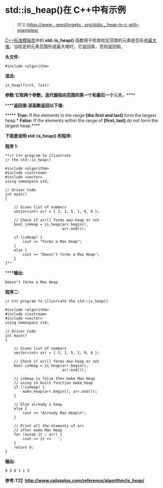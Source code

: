 # std::is_heap()在 C++中有示例

> 原文:[https://www . geesforgeks . org/stdis _ heap-in-c-with-examples/](https://www.geeksforgeeks.org/stdis_heap-in-c-with-examples/)

[C++标准模板库](https://www.geeksforgeeks.org/the-c-standard-template-library-stl/)中的 **std::is_heap()** 函数用于检查给定范围的元素是否形成[最大堆](https://www.geeksforgeeks.org/heap-data-structure/)。当给定的元素范围形成最大堆时，它返回真，否则返回假。

**头文件:**

```
#include <algorithm>

```

**语法:**

```
is_heap(first, last)

```

**参数:**它取两个参数，迭代器指向范围的第一个**和最后一个**元素。****

******返回值:**该函数返回以下值:****

*****   **True:** If the elements in the range **[the first and last]** form the largest heap.*   **False:** If the elements within the range of **[first, last]** do not form the largest heap.****

****下面是说明 **std::is_heap()** 的程序:****

******程序 1:******

```
**// C++ program to illustrate
// the std::is_heap()

#include <algorithm>
#include <iostream>
#include <vector>
using namespace std;

// Driver Code
int main()
{

    // Given list of numbers
    vector<int> arr = { 3, 1, 5, 1, 9, 8 };

    // Check if arr[] forms max-heap or not
    bool isHeap = is_heap(arr.begin(),
                          arr.end());

    if (isHeap) {
        cout << "Forms a Max Heap";
    }
    else {
        cout << "Doesn't forms a Max Heap";
    }
}**
```

******输出:**

```
Doesn't forms a Max Heap

```

**程序二:**

```
// C++ program to illustrate the std::is_heap()

#include <algorithm>
#include <iostream>
#include <vector>
using namespace std;

// Driver Code
int main()
{

    // Given list of numbers
    vector<int> arr = { 3, 1, 5, 1, 9, 8 };

    // Check if arr[] forms max-heap or not
    bool isHeap = is_heap(arr.begin(),
                          arr.end());

    // isHeap is false then make Max Heap
    // using in built function make_heap
    if (!isHeap) {
        make_heap(arr.begin(), arr.end());
    }

    // Else already a heap
    else {
        cout << "Already Max Heap\n";
    }

    // Print all the elements of arr
    // after make Max Heap
    for (auto& it : arr) {
        cout << it << ' ';
    }
    return 0;
}
```

**输出:**

```
9 3 8 1 1 5

```

**参考:**T2】http://www.cplusplus.com/reference/algorithm/is_heap/****